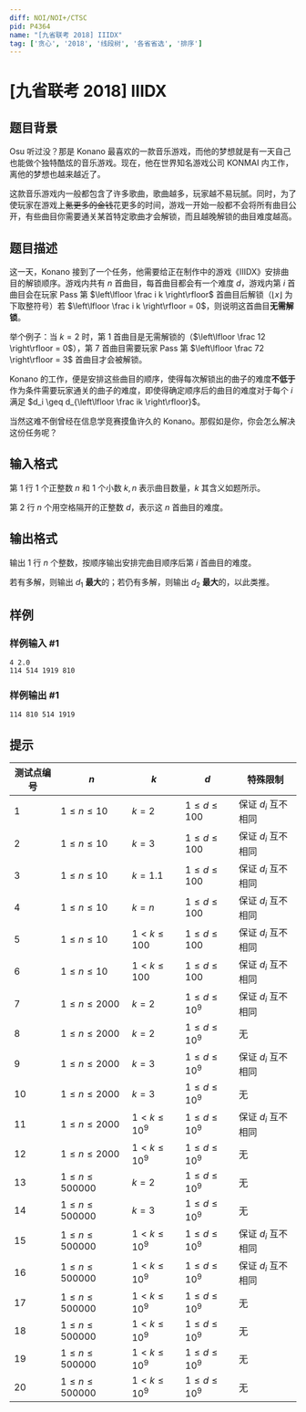 ```yaml
---
diff: NOI/NOI+/CTSC
pid: P4364
name: "[九省联考 2018] IIIDX"
tag: ['贪心', '2018', '线段树', '各省省选', '排序']
---
```

# [九省联考 2018] IIIDX
## 题目背景

Osu 听过没？那是 Konano 最喜欢的一款音乐游戏，而他的梦想就是有一天自己也能做个独特酷炫的音乐游戏。现在，他在世界知名游戏公司 KONMAI 内工作，离他的梦想也越来越近了。

这款音乐游戏内一般都包含了许多歌曲，歌曲越多，玩家越不易玩腻。同时，为了使玩家在游戏上~~氪更多的金钱~~花更多的时间，游戏一开始一般都不会将所有曲目公开，有些曲目你需要通关某首特定歌曲才会解锁，而且越晚解锁的曲目难度越高。
## 题目描述

这一天，Konano 接到了一个任务，他需要给正在制作中的游戏《IIIDX》安排曲目的解锁顺序。游戏内共有 $n$ 首曲目，每首曲目都会有一个难度 $d$，游戏内第 $i$ 首曲目会在玩家 Pass 第 $\left\lfloor \frac i k \right\rfloor$ 首曲目后解锁（$\left\lfloor x \right\rfloor$ 为下取整符号）若 $\left\lfloor \frac i k \right\rfloor = 0$，则说明这首曲目**无需解锁**。

举个例子：当 $k = 2$ 时，第 $1$ 首曲目是无需解锁的（$\left\lfloor \frac 12 \right\rfloor = 0$），第 $7$ 首曲目需要玩家 Pass 第 $\left\lfloor \frac 72 \right\rfloor = 3$ 首曲目才会被解锁。

Konano 的工作，便是安排这些曲目的顺序，使得每次解锁出的曲子的难度**不低于**作为条件需要玩家通关的曲子的难度，即使得确定顺序后的曲目的难度对于每个 $i$ 满足 $d_i \geq d_{\left\lfloor \frac ik \right\rfloor}$。

当然这难不倒曾经在信息学竞赛摸鱼许久的 Konano。那假如是你，你会怎么解决这份任务呢？
## 输入格式

第 $1$ 行 $1$ 个正整数 $n$ 和 $1$ 个小数 $k,n$ 表示曲目数量，$k$ 其含义如题所示。

第 $2$ 行 $n$ 个用空格隔开的正整数 $d$，表示这 $n$ 首曲目的难度。
## 输出格式

输出 $1$ 行 $n$ 个整数，按顺序输出安排完曲目顺序后第 $i$ 首曲目的难度。

若有多解，则输出 $d_1$ **最大**的；若仍有多解，则输出 $d_2$ **最大**的，以此类推。
## 样例

### 样例输入 #1
```
4 2.0
114 514 1919 810
```
### 样例输出 #1
```
114 810 514 1919
```
## 提示

| 测试点编号 | $n$ | $k$ | $d$ | 特殊限制 |
|-|-|-|-|-|
| $1$ | $1 \leq n \leq 10$ | $k=2$ | $1 \leq d \leq 100$ | 保证 $d_i$ 互不相同 |
| $2$ | $1 \leq n \leq 10$ | $k=3$ | $1 \leq d \leq 100$ | 保证 $d_i$ 互不相同 |
| $3$ | $1 \leq n \leq 10$ | $k=1.1$ | $1 \leq d \leq 100$ | 保证 $d_i$ 互不相同 |
| $4$ | $1 \leq n \leq 10$ | $k=n$ | $1 \leq d \leq 100$ | 保证 $d_i$ 互不相同 |
| $5$ | $1 \leq n \leq 10$ | $1 < k \leq 100$ | $1 \leq d \leq 100$ | 保证 $d_i$ 互不相同 |
| $6$ | $1 \leq n \leq 10$ | $1 < k \leq 100$ | $1 \leq d \leq 100$ | 保证 $d_i$ 互不相同 |
| $7$ | $1\leq n\leq 2000$ | $k=2$ | $1\leq d\leq 10^9$ | 保证 $d_i$ 互不相同 |
| $8$ | $1\leq n\leq 2000$ | $k=2$ | $1\leq d\leq 10^9$ | 无 |
| $9$ | $1\leq n\leq 2000$ | $k=3$ | $1\leq d\leq 10^9$ | 保证 $d_i$ 互不相同 |
| $10$ | $1\leq n\leq 2000$ | $k=3$ | $1\leq d\leq 10^9$ | 无 |
| $11$ | $1\leq n\leq 2000$ | $1 < k \leq 10^9$ | $1\leq d\leq 10^9$ | 保证 $d_i$ 互不相同 |
| $12$ | $1\leq n\leq 2000$ | $1 < k \leq 10^9$ | $1\leq d\leq 10^9$ | 无 |
| $13$ | $1\leq n\leq 500000$ | $k=2$ | $1\leq d\leq 10^9$ | 无 |
| $14$ | $1\leq n\leq 500000$ | $k=3$ | $1\leq d\leq 10^9$ | 无 |
| $15$ | $1\leq n\leq 500000$ | $1<k\leq 10^9$ | $1\leq d\leq 10^9$ | 保证 $d_i$ 互不相同 |
| $16$ | $1\leq n\leq 500000$ | $1<k\leq 10^9$ | $1\leq d\leq 10^9$ | 保证 $d_i$ 互不相同 |
| $17$ | $1\leq n\leq 500000$ | $1<k\leq 10^9$ | $1\leq d\leq 10^9$ | 无 |
| $18$ | $1\leq n\leq 500000$ | $1<k\leq 10^9$ | $1\leq d\leq 10^9$ | 无 |
| $19$ | $1\leq n\leq 500000$ | $1<k\leq 10^9$ | $1\leq d\leq 10^9$ | 无 |
| $20$ | $1\leq n\leq 500000$ | $1<k\leq 10^9$ | $1\leq d\leq 10^9$ | 无 |
